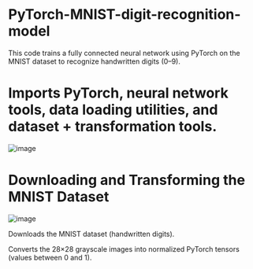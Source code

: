 # PyTorch-MNIST-digit-recognition-model

This code trains a fully connected neural network using PyTorch on the MNIST dataset to recognize handwritten digits (0–9).

# Imports PyTorch, neural network tools, data loading utilities, and dataset + transformation tools.

![image](https://github.com/user-attachments/assets/3f748490-1228-4a07-8dc1-48fb8ab291d4)

# Downloading and Transforming the MNIST Dataset

![image](https://github.com/user-attachments/assets/47eb0517-2763-46b9-86ea-d07c42180963)

Downloads the MNIST dataset (handwritten digits).

Converts the 28×28 grayscale images into normalized PyTorch tensors (values between 0 and 1).
